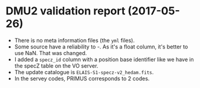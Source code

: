 # DMU2 validation report (2017-05-26)

- There is no meta information files (the `yml` files).
- Some source have a reliability to -.  As it's a float column, it's better to
  use NaN.  That was changed.
- I added a `specz_id` column with a position base identifier like we have in
  the specZ table on the VO server.
- The update catalogue is `ELAIS-S1-specz-v2_hedam.fits`.
- In the servey codes, PRIMUS corresponds to 2 codes.
